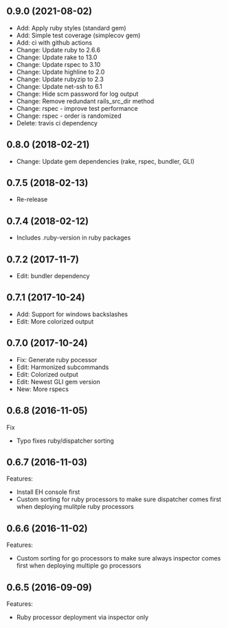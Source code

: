 ## 0.9.0 (2021-08-02)

* Add: Apply ruby styles (standard gem)
* Add: Simple test coverage (simplecov gem)
* Add: ci with github actions
* Change: Update ruby to 2.6.6
* Change: Update rake to 13.0
* Change: Update rspec to 3.10
* Change: Update highline to 2.0
* Change: Update rubyzip to 2.3
* Change: Update net-ssh to 6.1
* Change: Hide scm password for log output
* Change: Remove redundant rails_src_dir method
* Change: rspec - improve test performance
* Change: rspec - order is randomized
* Delete: travis ci dependency

## 0.8.0 (2018-02-21)

* Change: Update gem dependencies (rake, rspec, bundler, GLI)

## 0.7.5 (2018-02-13)

* Re-release

## 0.7.4 (2018-02-12)

* Includes .ruby-version in ruby packages

## 0.7.2 (2017-11-7)

* Edit: bundler dependency

## 0.7.1 (2017-10-24)

* Add: Support for windows backslashes
* Edit: More colorized output

## 0.7.0 (2017-10-24)

* Fix: Generate ruby pocessor
* Edit: Harmonized subcommands
* Edit: Colorized output
* Edit: Newest GLI gem version
* New: More rspecs

## 0.6.8 (2016-11-05)

Fix

- Typo fixes ruby/dispatcher sorting


## 0.6.7 (2016-11-03)

Features:

- Install EH console first
- Custom sorting for ruby processors to make sure dispatcher comes first when deploying mulitple ruby processors


## 0.6.6 (2016-11-02)

Features:

- Custom sorting for go processors to make sure always inspector comes first when deploying multiple go processors


## 0.6.5 (2016-09-09)

Features:

- Ruby processor deployment via inspector only
